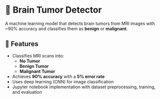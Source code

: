 # 🧠 Brain Tumor Detector

A machine learning model that detects brain tumors from MRI images with ~90% accuracy and classifies them as **benign** or **malignant**.

## 📌 Features

- Classifies MRI scans into:
  - **No Tumor**
  - **Benign Tumor**
  - **Malignant Tumor**
- Achieves **90% accuracy** with a **5% error rate**
- Uses deep learning (CNN) for image classification
- Jupyter notebook implementation with dataset preprocessing, training, and evaluation
